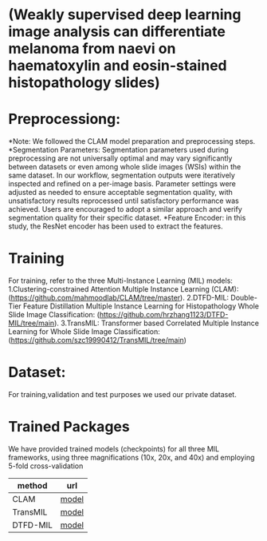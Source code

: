 # (Weakly supervised deep learning image analysis can differentiate melanoma from naevi on haematoxylin and eosin-stained histopathology slides)

Preprocessiong:
=======
*Note: We followed the CLAM model preparation and preprocessing steps. 
*Segmentation Parameters: Segmentation parameters used during preprocessing are not universally optimal and may vary significantly between datasets or even among whole slide images (WSIs) within the same dataset. In our workflow, segmentation outputs were iteratively inspected and refined on a per-image basis. Parameter settings were adjusted as needed to ensure acceptable segmentation quality, with unsatisfactory results reprocessed until satisfactory performance was achieved. Users are encouraged to adopt a similar approach and verify segmentation quality for their specific dataset.
*Feature Encoder: in this study, the ResNet encoder has been used to extract the features.

Training
====
For training, refer to the three Multi-Instance Learning (MIL) models:
1.Clustering-constrained Attention Multiple Instance Learning (CLAM): (https://github.com/mahmoodlab/CLAM/tree/master).
2.DTFD-MIL: Double-Tier Feature Distillation Multiple Instance Learning for Histopathology Whole Slide Image Classification: (https://github.com/hrzhang1123/DTFD-MIL/tree/main).
3.TransMIL: Transformer based Correlated Multiple Instance Learning for Whole Slide Image Classification: (https://github.com/szc19990412/TransMIL/tree/main)

Dataset:
====
For training,validation and test purposes we used our private dataset.

Trained Packages
====
We have provided trained models (checkpoints) for all three MIL frameworks, using three magnifications (10x, 20x, and 40x) and employing 5-fold cross-validation

| method | url |
|-------------------|---------------------------------------|
| CLAM  | [model](https://drive.google.com/file/d/11xwankCL-vCYEC4xrhIP5YZtMRPSqJhK/view?usp=drive_link) |
| TransMIL|  [model](https://drive.google.com/file/d/1xGhTiw0wZD5t08SstjrJbvRJU2jhA-bQ/view?usp=drive_link) | 
| DTFD-MIL|  [model](https://drive.google.com/file/d/1GQjKblX3OaNQSlVMCtaLliVhRpVO4Zif/view?usp=drive_link) |
 
